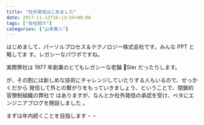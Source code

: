 ```yaml
---
title: "社外発信はじめました"
date: 2017-11-12T16:13:55+09:00
tags: ["会社紹介"]
categories: ["山本寛人"]
---
```


はじめまして、パーソルプロセス＆テクノロジー株式会社です。みんな PPT と略してま
す。レガシーなパワポですね。

<!--more-->

実際弊社は 1977 年創業のとてもレガシーな老舗 SIer だったりします。

が、その割には新しめな技術にチャレンジしていたりする人もいるので、せっかくだから
発信して外との繋がりをもっていきましょう、ということで、閉鎖的官僚制組織の弊社で
はありますが、なんとか社外発信の承認を受け、ベタにエンジニアブログを開設しました
。

まずは年内続くことを目指します・・
